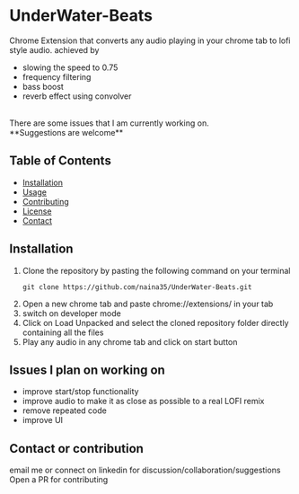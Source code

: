 # UnderWater-Beats

Chrome Extension that converts any audio playing in your chrome tab to lofi style audio.
achieved by
- slowing the speed to 0.75
- frequency filtering
- bass boost
- reverb effect using convolver
<br/>
There are some issues that I am currently working on.</br>
**Suggestions are welcome**
  
## Table of Contents
- [Installation](#installation)
- [Usage](#usage)
- [Contributing](#contributing)
- [License](#license)
- [Contact](#contact)

## Installation

1. Clone the repository by pasting the following command on your terminal
   ```
   git clone https://github.com/naina35/UnderWater-Beats.git
   ``` 
3. Open a new chrome tab and paste chrome://extensions/ in your tab
4. switch on developer mode
5. Click on Load Unpacked and select the cloned repository folder directly containing all the files
6. Play any audio in any chrome tab and click on start button

## Issues I plan on working on
- improve start/stop functionality
- improve audio to make it as close as possible to a real LOFI remix
- remove repeated code
- improve UI

## Contact or contribution
email me or connect on linkedin for discussion/collaboration/suggestions
Open a PR for contributing
